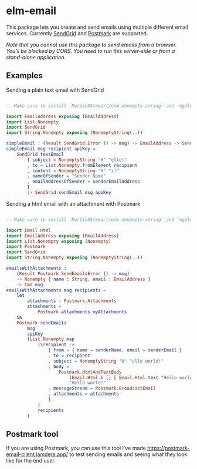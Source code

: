 # elm-email

This package lets you create and send emails using multiple different email services. Currently [SendGrid](https://sendgrid.com/) and [Postmark](https://account.postmarkapp.com) are supported.

*Note that you cannot use this package to send emails from a browser.
You'll be blocked by CORS.
You need to run this server-side or from a stand-alone application.*

## Examples

Sending a plain text email with SendGrid

```elm

-- Make sure to install `MartinSStewart/elm-nonempty-string` and `mgold/elm-nonempty-list`.

import EmailAddress exposing (EmailAddress)
import List.Nonempty
import SendGrid
import String.Nonempty exposing (NonemptyString(..))

simpleEmail : (Result SendGrid.Error () -> msg) -> EmailAddress -> SendGrid.ApiKey -> Cmd msg
simpleEmail msg recipient apiKey =
    SendGrid.textEmail
        { subject = NonemptyString 'H' "ello!" 
        , to = List.Nonempty.fromElement recipient
        , content = NonemptyString 'H' "i!"
        , nameOfSender = "Sender Name"
        , emailAddressOfSender = senderEmailAddress
        }
        |> SendGrid.sendEmail msg apiKey
```

Sending a html email with an attachment with Postmark

```elm

-- Make sure to install `MartinSStewart/elm-nonempty-string` and `mgold/elm-nonempty-list`.

import Email.Html
import EmailAddress exposing (EmailAddress)
import List.Nonempty exposing (Nonempty)
import Postmark
import SendGrid
import String.Nonempty exposing (NonemptyString(..))

emailsWithAttachments :
    (Result Postmark.SendEmailsError () -> msg)
    -> Nonempty { name : String, email : EmailAddress }
    -> Cmd msg
emailsWithAttachments msg recipients =
    let
        attachments : Postmark.Attachments
        attachments =
            Postmark.attachments myAttachments
    in
    Postmark.sendEmails
        msg
        apiKey
        (List.Nonempty.map
            (\recipient ->
                { from = { name = senderName, email = senderEmail }
                , to = recipient
                , subject = NonemptyString 'H' "ello world!"
                , body =
                    Postmark.HtmlAndTextBody
                        (Email.Html.b [] [ Email.Html.text "Hello world!" ])
                        "Hello world!"
                , messageStream = Postmark.BroadcastEmail
                , attachments = attachments
                }
            )
            recipients
        )


```

## Postmark tool

If you are using Postmark, you can use this tool I've made https://postmark-email-client.lamdera.app/ to test sending emails and seeing what they look like for the end user.
